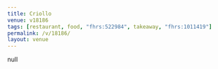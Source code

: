 ```yaml
---
title: Criollo
venue: v18186
tags: [restaurant, food, "fhrs:522984", takeaway, "fhrs:1011419"]
permalink: /v/18186/
layout: venue
---
```

null